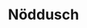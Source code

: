 ---
title: 'Nöddusch'
symbol_image: 'symbols/kr/35.svg'
weight: 35
card: true
card_color: 'bg-symbol-green'
---